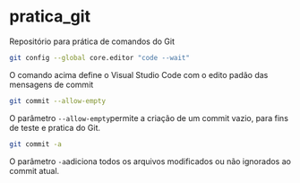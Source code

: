 # pratica_git
Repositório para prática de comandos do Git


~~~bash
git config --global core.editor "code --wait"
~~~ 

O comando acima define o Visual Studio Code com o edito padão das mensagens de commit 

~~~bash
git commit --allow-empty
~~~

O  parâmetro `--allow-empty`permite a criação de um commit vazio, para fins de teste e pratica do Git.


~~~bash
git commit -a 
~~~ 
<!--  -->
O parâmetro `-a`adiciona todos os arquivos modificados ou não ignorados ao commit atual.